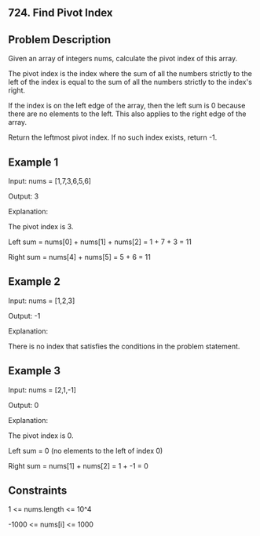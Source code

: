 ## 724. Find Pivot Index
## Problem Description

Given an array of integers nums, calculate the pivot index of this array.

The pivot index is the index where the sum of all the numbers strictly to the left of the index is equal to the sum of all the numbers strictly to the index's right.

If the index is on the left edge of the array, then the left sum is 0 because there are no elements to the left. This also applies to the right edge of the array.

Return the leftmost pivot index. If no such index exists, return -1.

## Example 1

Input: nums = [1,7,3,6,5,6]

Output: 3

Explanation:

The pivot index is 3.

Left sum = nums[0] + nums[1] + nums[2] = 1 + 7 + 3 = 11

Right sum = nums[4] + nums[5] = 5 + 6 = 11

## Example 2

Input: nums = [1,2,3]

Output: -1

Explanation:

There is no index that satisfies the conditions in the problem statement.

## Example 3

Input: nums = [2,1,-1]

Output: 0

Explanation:

The pivot index is 0.

Left sum = 0 (no elements to the left of index 0)

Right sum = nums[1] + nums[2] = 1 + -1 = 0

## Constraints

1 <= nums.length <= 10^4

-1000 <= nums[i] <= 1000